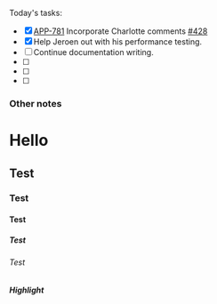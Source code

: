 Today's tasks:
- [x] [APP-781](https://agxeed.atlassian.net/browse/APP-781) Incorporate Charlotte comments [#428](https://bitbucket.org/agxeed/agx_routing/pull-requests/428)
- [x] Help Jeroen out with his performance testing.
- [ ] Continue documentation writing.
- [ ] 
- [ ] 
- [ ]  

### Other notes

# Hello

## Test
### Test
#### Test
##### Test
###### Test

***Highlight***